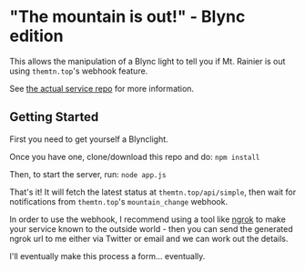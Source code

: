# "The mountain is out!" - Blync edition

This allows the manipulation of a Blync light to tell you if Mt. Rainier is out using `themtn.top`'s webhook feature.

See [the actual service repo](https://github.com/mtntop/isthemountainout) for more information.

## Getting Started
First you need to get yourself a Blynclight.

Once you have one, clone/download this repo and do:
`npm install`

Then, to start the server, run:
`node app.js`

That's it! It will fetch the latest status at `themtn.top/api/simple`, then wait for notifications from `themtn.top`'s `mountain_change` webhook.

In order to use the webhook, I recommend using a tool like [ngrok](https://ngrok.com) to make your service known to the outside world - then you can send the generated ngrok url to me either via Twitter or email and we can work out the details.

I'll eventually make this process a form... eventually.
